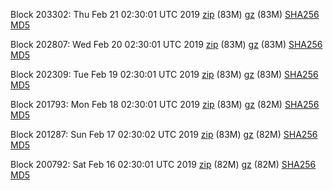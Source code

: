 Block 203302: Thu Feb 21 02:30:01 UTC 2019 [zip](https://files.01coin.io/mainnet/2019-02-21/bootstrap.dat.zip) (83M) [gz](https://files.01coin.io/mainnet/2019-02-21/bootstrap.dat.tar.gz) (83M) [SHA256](https://files.01coin.io/mainnet/2019-02-21/sha256.txt) [MD5](https://files.01coin.io/mainnet/2019-02-21/md5.txt)

Block 202807: Wed Feb 20 02:30:01 UTC 2019 [zip](https://files.01coin.io/mainnet/2019-02-20/bootstrap.dat.zip) (83M) [gz](https://files.01coin.io/mainnet/2019-02-20/bootstrap.dat.tar.gz) (83M) [SHA256](https://files.01coin.io/mainnet/2019-02-20/sha256.txt) [MD5](https://files.01coin.io/mainnet/2019-02-20/md5.txt)

Block 202309: Tue Feb 19 02:30:01 UTC 2019 [zip](https://files.01coin.io/mainnet/2019-02-19/bootstrap.dat.zip) (83M) [gz](https://files.01coin.io/mainnet/2019-02-19/bootstrap.dat.tar.gz) (83M) [SHA256](https://files.01coin.io/mainnet/2019-02-19/sha256.txt) [MD5](https://files.01coin.io/mainnet/2019-02-19/md5.txt)

Block 201793: Mon Feb 18 02:30:01 UTC 2019 [zip](https://files.01coin.io/mainnet/2019-02-18/bootstrap.dat.zip) (83M) [gz](https://files.01coin.io/mainnet/2019-02-18/bootstrap.dat.tar.gz) (82M) [SHA256](https://files.01coin.io/mainnet/2019-02-18/sha256.txt) [MD5](https://files.01coin.io/mainnet/2019-02-18/md5.txt)

Block 201287: Sun Feb 17 02:30:02 UTC 2019 [zip](https://files.01coin.io/mainnet/2019-02-17/bootstrap.dat.zip) (83M) [gz](https://files.01coin.io/mainnet/2019-02-17/bootstrap.dat.tar.gz) (82M) [SHA256](https://files.01coin.io/mainnet/2019-02-17/sha256.txt) [MD5](https://files.01coin.io/mainnet/2019-02-17/md5.txt)

Block 200792: Sat Feb 16 02:30:01 UTC 2019 [zip](https://files.01coin.io/mainnet/2019-02-16/bootstrap.dat.zip) (82M) [gz](https://files.01coin.io/mainnet/2019-02-16/bootstrap.dat.tar.gz) (82M) [SHA256](https://files.01coin.io/mainnet/2019-02-16/sha256.txt) [MD5](https://files.01coin.io/mainnet/2019-02-16/md5.txt)
